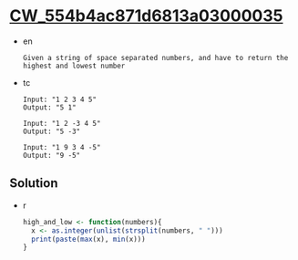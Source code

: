 # [CW_554b4ac871d6813a03000035](https://www.codewars.com/kata/554b4ac871d6813a03000035)

* en

  ```en
  Given a string of space separated numbers, and have to return the highest and lowest number
  ```

* tc

  ```tc
  Input: "1 2 3 4 5"
  Output: "5 1"

  Input: "1 2 -3 4 5"
  Output: "5 -3"

  Input: "1 9 3 4 -5"
  Output: "9 -5"
  ```

## Solution

* r

  ```r
  high_and_low <- function(numbers){
    x <- as.integer(unlist(strsplit(numbers, " ")))
    print(paste(max(x), min(x)))
  }
  ```
